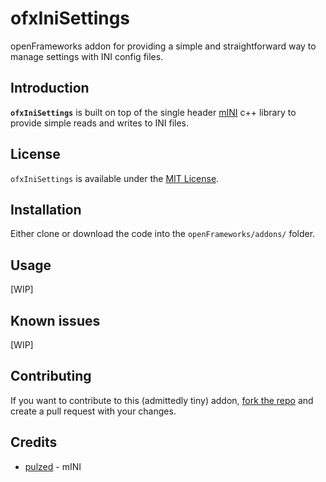 # ofxIniSettings
openFrameworks addon for providing a simple and straightforward way to manage settings with INI config files.

## Introduction
**`ofxIniSettings`** is built on top of the single header [mINI](https://github.com/pulzed/mINI) c++ library to provide simple reads and writes to INI files.

## License
`ofxIniSettings` is available under the [MIT License](/license.md).

## Installation
Either clone or download the code into the `openFrameworks/addons/` folder.

## Usage
[WIP]

## Known issues
[WIP]

## Contributing
If you want to contribute to this (admittedly tiny) addon, [fork the repo](https://docs.github.com/en/get-started/quickstart/fork-a-repo) and create a pull request with your changes.

## Credits
* [pulzed](https://github.com/pulzed) - mINI